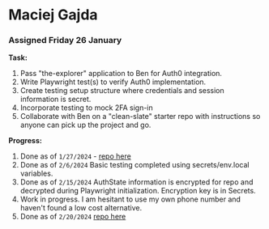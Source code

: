 # Maciej Gajda
### Assigned Friday 26 January

**Task:**
 1. Pass "the-explorer" application to Ben for Auth0 integration.
 2. Write Playwright test(s) to verify Auth0 implementation.
 3. Create testing setup structure where credentials and session information is secret.
 4. Incorporate testing to mock 2FA sign-in
 5. Collaborate with Ben on a "clean-slate" starter repo with instructions so anyone can pick up the project and go.

 **Progress:**
 1. Done as of `1/27/2024` - [repo here](https://github.com/bentzi-shuster/IS421) 
 2. Done as of `2/6/2024` Basic testing completed using secrets/env.local variables.
 3. Done as of `2/15/2024`  AuthState information is encrypted for repo and decrypted during Playwright initialization.  Encryption key is in Secrets.
 4. Work in progress.  I am hesitant to use my own phone number and haven't found a low cost alternative.
 5. Done as of `2/20/2024`  [repo here](https://github.com/WISClub/PlaywrightAuthExample)